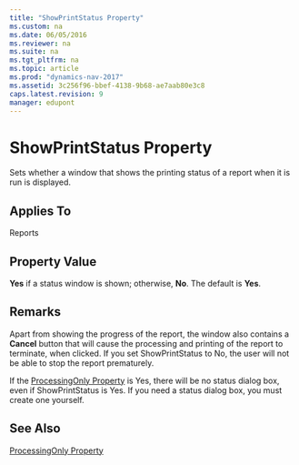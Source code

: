 ```yaml
---
title: "ShowPrintStatus Property"
ms.custom: na
ms.date: 06/05/2016
ms.reviewer: na
ms.suite: na
ms.tgt_pltfrm: na
ms.topic: article
ms.prod: "dynamics-nav-2017"
ms.assetid: 3c256f96-bbef-4138-9b68-ae7aab80e3c8
caps.latest.revision: 9
manager: edupont
---
```

# ShowPrintStatus Property
Sets whether a window that shows the printing status of a report when it is run is displayed.  
  
## Applies To  
 Reports  
  
## Property Value  
 **Yes** if a status window is shown; otherwise, **No**. The default is **Yes**.  
  
## Remarks  
 Apart from showing the progress of the report, the window also contains a **Cancel** button that will cause the processing and printing of the report to terminate, when clicked. If you set ShowPrintStatus to No, the user will not be able to stop the report prematurely.  
  
 If the [ProcessingOnly Property](ProcessingOnly-Property.md) is Yes, there will be no status dialog box, even if ShowPrintStatus is Yes. If you need a status dialog box, you must create one yourself.  
  
## See Also  
 [ProcessingOnly Property](ProcessingOnly-Property.md)
